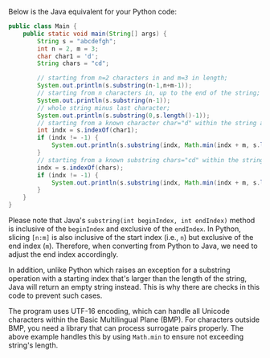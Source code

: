 Below is the Java equivalent for your Python code:

```java
public class Main {
    public static void main(String[] args) {
        String s = "abcdefgh";
        int n = 2, m = 3;
        char char1 = 'd';
        String chars = "cd";

        // starting from n=2 characters in and m=3 in length;
        System.out.println(s.substring(n-1,n+m-1));
        // starting from n characters in, up to the end of the string;
        System.out.println(s.substring(n-1));
        // whole string minus last character;
        System.out.println(s.substring(0,s.length()-1));
        // starting from a known character char="d" within the string and of m length;
        int indx = s.indexOf(char1);
        if (indx != -1) {
            System.out.println(s.substring(indx, Math.min(indx + m, s.length())));
        }
        // starting from a known substring chars="cd" within the string and of m length. 
        indx = s.indexOf(chars);
        if (indx != -1) {
            System.out.println(s.substring(indx, Math.min(indx + m, s.length())));
        }
    }
}
```
Please note that Java's `substring(int beginIndex, int endIndex)` method is inclusive of the `beginIndex` and exclusive of the `endIndex`. In Python, slicing `[n:m]` is also inclusive of the start index (i.e., `n`) but exclusive of the end index (`m`). Therefore, when converting from Python to Java, we need to adjust the end index accordingly. 

In addition, unlike Python which raises an exception for a substring operation with a starting index that's larger than the length of the string, Java will return an empty string instead. This is why there are checks in this code to prevent such cases.

The program uses UTF-16 encoding, which can handle all Unicode characters within the Basic Multilingual Plane (BMP). For characters outside BMP, you need a library that can process surrogate pairs properly. The above example handles this by using `Math.min` to ensure not exceeding string's length.
